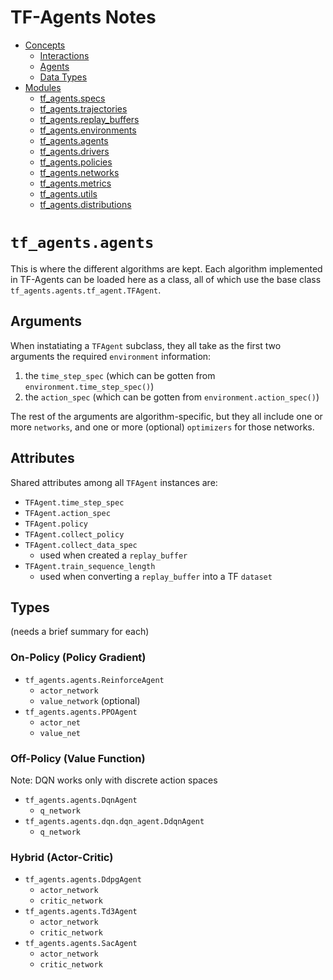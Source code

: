 # TF-Agents Notes

  - [Concepts](./concepts.md)
    - [Interactions](./concepts.md#Interactions)
    - [Agents](./concepts.md#Agents)
    - [Data Types](./concepts.md#data-types)
  - [Modules](./modules.md)
    - [tf_agents.specs](./tfagents_specs.md)
    - [tf_agents.trajectories](./tfagents_trajectories.md)
    - [tf_agents.replay_buffers](./tfagents_replay_buffers.md)
    - [tf_agents.environments](./tfagents_environments.md)
    - [tf_agents.agents](./tfagents_agents.md)
    - [tf_agents.drivers](./tfagents_drivers.md)
    - [tf_agents.policies](./tfagents_policies.md)
    - [tf_agents.networks](./tfagents_networks.md)
    - [tf_agents.metrics](./tfagents_metrics.md)
    - [tf_agents.utils](./tfagents_utils.md)
    - [tf_agents.distributions](./tfagents_distributions.md)

# `tf_agents.agents`

This is where the different algorithms are kept. Each algorithm implemented in TF-Agents can be loaded here as a class, all of which use the base class `tf_agents.agents.tf_agent.TFAgent`.

## Arguments

When instatiating a `TFAgent` subclass, they all take as the first two arguments the required `environment` information:

  1. the `time_step_spec` (which can be gotten from `environment.time_step_spec()`)
  2. the `action_spec` (which can be gotten from `environment.action_spec()`)

The rest of the arguments are algorithm-specific, but they all include one or more `networks`, and one or more (optional) `optimizers` for those networks.

## Attributes

Shared attributes among all `TFAgent` instances are:

  - `TFAgent.time_step_spec`
  - `TFAgent.action_spec`
  - `TFAgent.policy`
  - `TFAgent.collect_policy`
  - `TFAgent.collect_data_spec`
    - used when created a `replay_buffer`
  - `TFAgent.train_sequence_length`
    - used when converting a `replay_buffer` into a TF `dataset`

## Types

(needs a brief summary for each)

### On-Policy (Policy Gradient)

  - `tf_agents.agents.ReinforceAgent`
    - `actor_network`
    - `value_network` (optional)
  - `tf_agents.agents.PPOAgent`
    - `actor_net`
    - `value_net`

### Off-Policy (Value Function)

Note: DQN works only with discrete action spaces

  - `tf_agents.agents.DqnAgent`
    - `q_network`
  - `tf_agents.agents.dqn.dqn_agent.DdqnAgent`
    - `q_network`

### Hybrid (Actor-Critic)

  - `tf_agents.agents.DdpgAgent`
    - `actor_network`
    - `critic_network`
  - `tf_agents.agents.Td3Agent`
    - `actor_network`
    - `critic_network`
  - `tf_agents.agents.SacAgent`
    - `actor_network`
    - `critic_network`



